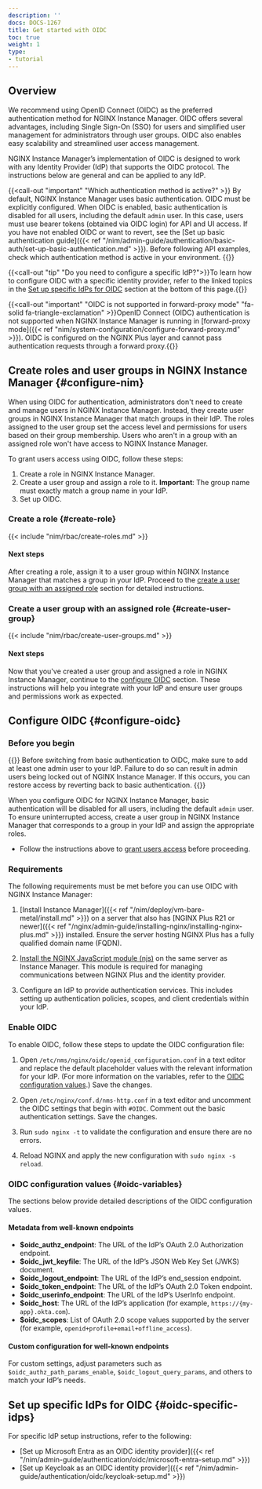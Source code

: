 ```yaml
---
description: ''
docs: DOCS-1267
title: Get started with OIDC
toc: true
weight: 1
type:
- tutorial
---
```


## Overview

We recommend using OpenID Connect (OIDC) as the preferred authentication method for NGINX Instance Manager. OIDC offers several advantages, including Single Sign-On (SSO) for users and simplified user management for administrators through user groups. OIDC also enables easy scalability and streamlined user access management.

NGINX Instance Manager’s implementation of OIDC is designed to work with any Identity Provider (IdP) that supports the OIDC protocol. The instructions below are general and can be applied to any IdP.

{{<call-out "important" "Which authentication method is active?" >}}
By default, NGINX Instance Manager uses basic authentication. OIDC must be explicitly configured. When OIDC is enabled, basic authentication is disabled for all users, including the default `admin` user. In this case, users must use bearer tokens (obtained via OIDC login) for API and UI access. If you have not enabled OIDC or want to revert, see the [Set up basic authentication guide]({{< ref "/nim/admin-guide/authentication/basic-auth/set-up-basic-authentication.md" >}}). Before following API examples, check which authentication method is active in your environment.
{{</call-out>}}

{{<call-out "tip" "Do you need to configure a specific IdP?">}}To learn how to configure OIDC with a specific identity provider, refer to the linked topics in the [Set up specific IdPs for OIDC](#oidc-specific-idps) section at the bottom of this page.{{</call-out>}}

{{<call-out "important" "OIDC is not supported in forward-proxy mode" "fa-solid fa-triangle-exclamation" >}}OpenID Connect (OIDC) authentication is not supported when NGINX Instance Manager is running in [forward-proxy mode]({{< ref "nim/system-configuration/configure-forward-proxy.md" >}}). OIDC is configured on the NGINX Plus layer and cannot pass authentication requests through a forward proxy.{{</call-out>}}

## Create roles and user groups in NGINX Instance Manager {#configure-nim}

When using OIDC for authentication, administrators don't need to create and manage users in NGINX Instance Manager. Instead, they create user groups in NGINX Instance Manager that match groups in their IdP. The roles assigned to the user group set the access level and permissions for users based on their group membership. Users who aren't in a group with an assigned role won't have access to NGINX Instance Manager.

To grant users access using OIDC, follow these steps:

1. Create a role in NGINX Instance Manager.
2. Create a user group and assign a role to it. **Important**: The group name must exactly match a group name in your IdP.
3. Set up OIDC.

### Create a role {#create-role}

{{< include "nim/rbac/create-roles.md" >}}

#### Next steps

After creating a role, assign it to a user group within NGINX Instance Manager that matches a group in your IdP. Proceed to the [create a user group with an assigned role](#create-user-group) section for detailed instructions.

### Create a user group with an assigned role {#create-user-group}

{{< include "nim/rbac/create-user-groups.md" >}}

#### Next steps

Now that you've created a user group and assigned a role in NGINX Instance Manager, continue to the [configure OIDC](#configure-oidc) section. These instructions will help you integrate with your IdP and ensure user groups and permissions work as expected.

## Configure OIDC {#configure-oidc}

### Before you begin

{{<warning>}}
Before switching from basic authentication to OIDC, make sure to add at least one admin user to your IdP. Failure to do so can result in admin users being locked out of NGINX Instance Manager. If this occurs, you can restore access by reverting back to basic authentication.
{{</warning>}}

When you configure OIDC for NGINX Instance Manager, basic authentication will be disabled for all users, including the default `admin` user. To ensure uninterrupted access, create a user group in NGINX Instance Manager that corresponds to a group in your IdP and assign the appropriate roles.

- Follow the instructions above to [grant users access](#granting-users-access) before proceeding.

### Requirements

The following requirements must be met before you can use OIDC with NGINX Instance Manager:

1. [Install Instance Manager]({{< ref "/nim/deploy/vm-bare-metal/install.md" >}}) on a server that also has [NGINX Plus R21 or newer]({{< ref "/nginx/admin-guide/installing-nginx/installing-nginx-plus.md" >}}) installed. Ensure the server hosting NGINX Plus has a fully qualified domain name (FQDN).

2. [Install the NGINX JavaScript module (njs)](https://www.nginx.com/blog/introduction-nginscript/) on the same server as Instance Manager. This module is required for managing communications between NGINX Plus and the identity provider.

3. Configure an IdP to provide authentication services. This includes setting up authentication policies, scopes, and client credentials within your IdP.

### Enable OIDC

To enable OIDC, follow these steps to update the OIDC configuration file:

1. Open `/etc/nms/nginx/oidc/openid_configuration.conf` in a text editor and replace the default placeholder values with the relevant information for your IdP. (For more information on the variables, refer to the [OIDC configuration values](#oidc-variables).) Save the changes.

1. Open `/etc/nginx/conf.d/nms-http.conf` in a text editor and uncomment the OIDC settings that begin with `#OIDC`. Comment out the basic authentication settings. Save the changes.

1. Run `sudo nginx -t` to validate the configuration and ensure there are no errors.

1. Reload NGINX and apply the new configuration with `sudo nginx -s reload`.

### OIDC configuration values {#oidc-variables}

The sections below provide detailed descriptions of the OIDC configuration values.

#### Metadata from well-known endpoints

- **$oidc_authz_endpoint**: The URL of the IdP’s OAuth 2.0 Authorization endpoint.
- **$oidc_jwt_keyfile**: The URL of the IdP’s JSON Web Key Set (JWKS) document.
- **$oidc_logout_endpoint**: The URL of the IdP’s end_session endpoint.
- **$oidc_token_endpoint**: The URL of the IdP’s OAuth 2.0 Token endpoint.
- **$oidc_userinfo_endpoint**: The URL of the IdP’s UserInfo endpoint.
- **$oidc_host**: The URL of the IdP’s application (for example, `https://{my-app}.okta.com`).
- **$oidc_scopes**: List of OAuth 2.0 scope values supported by the server (for example, `openid+profile+email+offline_access`).

#### Custom configuration for well-known endpoints

For custom settings, adjust parameters such as `$oidc_authz_path_params_enable`, `$oidc_logout_query_params`, and others to match your IdP’s needs.


## Set up specific IdPs for OIDC {#oidc-specific-idps}

For specific IdP setup instructions, refer to the following:

- [Set up Microsoft Entra as an OIDC identity provider]({{< ref "/nim/admin-guide/authentication/oidc/microsoft-entra-setup.md" >}})
- [Set up Keycloak as an OIDC identity provider]({{< ref "/nim/admin-guide/authentication/oidc/keycloak-setup.md" >}})
